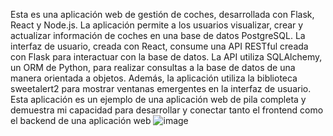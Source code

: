 Esta es una aplicación web de gestión de coches, desarrollada con Flask, React y Node.js. La aplicación permite a los usuarios visualizar, crear y actualizar información de coches en una base de datos PostgreSQL. La interfaz de usuario, creada con React, consume una API RESTful creada con Flask para interactuar con la base de datos. La API utiliza SQLAlchemy, un ORM de Python, para realizar consultas a la base de datos de una manera orientada a objetos. Además, la aplicación utiliza la biblioteca sweetalert2 para mostrar ventanas emergentes en la interfaz de usuario. Esta aplicación es un ejemplo de una aplicación web de pila completa y demuestra mi capacidad para desarrollar y conectar tanto el frontend como el backend de una aplicación web
![image](https://github.com/EverF47/Cars/assets/156487276/1abd4936-30f8-4e81-afe9-a742fd7c15f7)

